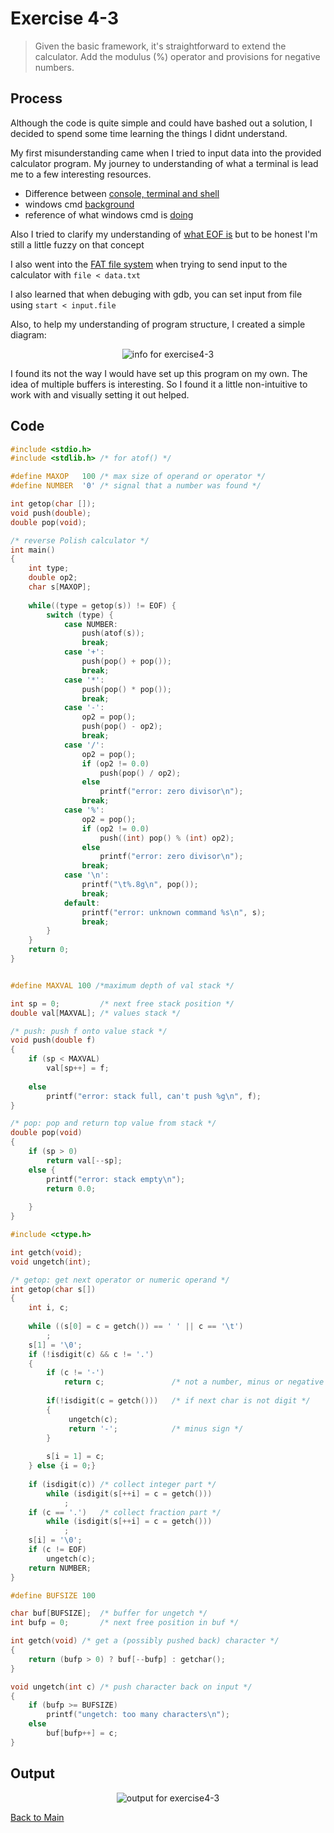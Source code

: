# Exercise 4-3

> Given the basic framework, it's straightforward to extend the calculator. Add the modulus (%) operator and provisions for negative numbers.

## Process
Although the code is quite simple and could have bashed out a solution, I decided to spend some time learning the things I didnt understand.

My first misunderstanding came when I tried to input data into the provided calculator program.
My journey to understanding of what a terminal is lead me to a few interesting resources.
- Difference between [console, terminal and shell](https://www.hanselman.com/blog/whats-the-difference-between-a-console-a-terminal-and-a-shell)
- windows cmd [background](https://devblogs.microsoft.com/commandline/windows-command-line-backgrounder/)
- reference of what windows cmd is [doing](https://learn.microsoft.com/en-us/windows-server/administration/windows-commands/windows-commands)

Also I tried to clarify my understanding of [what EOF is](https://stackoverflow.com/questions/3061135/can-we-write-an-eof-character-ourselves)
but to be honest I'm still a little fuzzy on that concept

I also went into the [FAT file system](https://averstak.tripod.com/fatdox/fatintro.htm) 
when trying to send input to the calculator with `file < data.txt`

I also learned that when debuging with gdb, you can set input from file using `start < input.file`

Also, to help my understanding of program structure, I created a simple diagram:
<p align="center">
    <image src="../assets/exercise4-3.png" alt="info for exercise4-3" />
</p>

I found its not the way I would have set up this program on my own. The idea of multiple buffers is interesting. 
So I found it a little non-intuitive to work with and visually setting it out helped.

## Code
```c
#include <stdio.h>
#include <stdlib.h> /* for atof() */

#define MAXOP   100 /* max size of operand or operator */ 
#define NUMBER  '0' /* signal that a number was found */

int getop(char []);
void push(double);
double pop(void);

/* reverse Polish calculator */
int main()
{
    int type;
    double op2;
    char s[MAXOP];
    
    while((type = getop(s)) != EOF) {
        switch (type) {
            case NUMBER:
                push(atof(s));
                break;
            case '+':
                push(pop() + pop());
                break;
            case '*':
                push(pop() * pop());
                break;
            case '-':
                op2 = pop();
                push(pop() - op2);
                break;
            case '/':
                op2 = pop();
                if (op2 != 0.0)
                    push(pop() / op2);
                else
                    printf("error: zero divisor\n");
                break;
            case '%':
                op2 = pop();
                if (op2 != 0.0)
                    push((int) pop() % (int) op2);
                else
                    printf("error: zero divisor\n");                
                break;
            case '\n':
                printf("\t%.8g\n", pop());
                break;
            default:
                printf("error: unknown command %s\n", s);
                break;
        }
    }
    return 0;
}


#define MAXVAL 100 /*maximum depth of val stack */

int sp = 0;         /* next free stack position */
double val[MAXVAL]; /* values stack */

/* push: push f onto value stack */
void push(double f)
{
    if (sp < MAXVAL)
        val[sp++] = f;
    
    else
        printf("error: stack full, can't push %g\n", f);
}

/* pop: pop and return top value from stack */
double pop(void)
{
    if (sp > 0)
        return val[--sp];
    else {
        printf("error: stack empty\n");
        return 0.0;
        
    }
}

#include <ctype.h>

int getch(void);
void ungetch(int);

/* getop: get next operator or numeric operand */
int getop(char s[])
{
    int i, c;
    
    while ((s[0] = c = getch()) == ' ' || c == '\t')
        ;
    s[1] = '\0';
    if (!isdigit(c) && c != '.')
    {
        if (c != '-')
            return c;               /* not a number, minus or negative */
        
        if(!isdigit(c = getch()))   /* if next char is not digit */
        {
             ungetch(c);
             return '-';            /* minus sign */
        }
        
        s[i = 1] = c;
    } else {i = 0;}
    
    if (isdigit(c)) /* collect integer part */
        while (isdigit(s[++i] = c = getch()))
            ;
    if (c == '.')   /* collect fraction part */
        while (isdigit(s[++i] = c = getch()))
            ;
    s[i] = '\0';
    if (c != EOF)
        ungetch(c);
    return NUMBER;
}

#define BUFSIZE 100

char buf[BUFSIZE];  /* buffer for ungetch */
int bufp = 0;       /* next free position in buf */

int getch(void) /* get a (possibly pushed back) character */
{
    return (bufp > 0) ? buf[--bufp] : getchar();
}

void ungetch(int c) /* push character back on input */
{
    if (bufp >= BUFSIZE)
        printf("ungetch: too many characters\n");
    else
        buf[bufp++] = c;
}
```

## Output
<p align="center">
    <image src="../assets/exercise4-3_output.jpg" alt="output for exercise4-3" />

</p>

[Back to Main](../readme.md)
